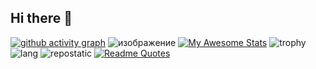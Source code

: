 ## Hi there 👋
[![github activity graph](https://github-readme-activity-graph.vercel.app/graph?username=KIRALAINEisSTUPID&theme=dracula)](https://github.com/ashutosh00710/github-readme-activity-graph)
![изображение](https://github.com/user-attachments/assets/d79abede-4485-4411-b6bc-40a28e1e3a61)
[![My Awesome Stats](https://awesome-github-stats.azurewebsites.net/user-stats/KIRALAINEisSTUPID?cardType=github&theme=dracula&preferLogin=false&Background=000000)](https://git.io/awesome-stats-card)
![trophy](https://github-profile-trophy.vercel.app/?username=ryo-ma&theme=dracula)
![lang](http://github-profile-summary-cards.vercel.app/api/cards/most-commit-language?username=KIRALAINEisSTUPID&theme=dracula&exclude=html)
![repostatic](http://github-profile-summary-cards.vercel.app/api/cards/repos-per-language?username=KIRALAINEisSTUPID&theme=dracula&exclude=html)
[![Readme Quotes](https://quotes-github-readme.vercel.app/api?type=horizontal&theme=dracula&border=true&quote="I_don't_see_myself_as_a_visionary_at_all."&autor=LI)](https://github.com/piyushsuthar/github-readme-quotes)
